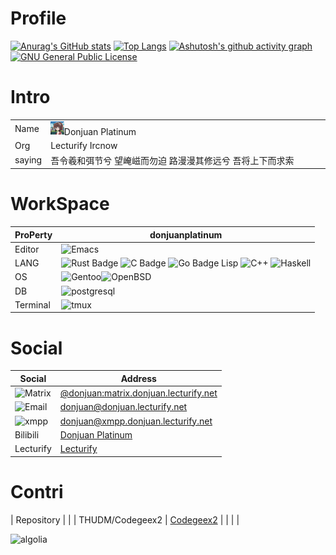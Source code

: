 # Profile
[![Anurag's GitHub stats](https://github-readme-stats.vercel.app/api?username=donjuanplatinum&theme=radical)](https://github.com/donjuanplatinum)
[![Top Langs](https://github-readme-stats.vercel.app/api/top-langs/?username=donjuanplatinum)](https://github.com/donjuanplatinum)
[![Ashutosh's github activity graph](https://github-readme-activity-graph.vercel.app/graph?username=donjuanplatinum&theme=react-dark)](https://github.com/donjuanplatinum)
[![GNU General Public License](https://www.donjuan.lecturify.net:7764/badge/license-GPL%20v2-orange.svg?style=flat-square)](http://www.gnu.org/licenses/gpl-2.0.html)

# Intro
|            |             |
|--------|---------------|
|Name|<img src=https://github.com/donjuanplatinum/donjuanplatinum/blob/main/profile.png width="5%" >Donjuan Platinum |
|Org|Lecturify Ircnow|
|saying|吾令羲和弭节兮 望崦嵫而勿迫 路漫漫其修远兮 吾将上下而求索

# WorkSpace
|ProPerty                                        |donjuanplatinum
|----------------------------------------------------|---------------------------------------------------------------
|Editor               |![Emacs](https://shields.io/badge/-Emacs?style=flat&logo=gnuemacs&color=white)
|LANG           | ![Rust Badge](https://shields.io/badge/-Rust-3776AB?style=flat&logo=Rust&logoColor=black)  ![C Badge](https://shields.io/badge/-C-3776AB?style=flat&logo=C&logoColor=yellow) ![Go Badge](https://shields.io/badge/-Go-3776AB?style=flat&logo=Go&logoColor=) Lisp  ![C++](https://shields.io/badge/-C++-3776AB?style=flat&logo=cplusplus) ![Haskell](https://shields.io/badge/-Haskell-3776AB?style=flat&logo=haskell)
|OS  | ![Gentoo](https://shields.io/badge/-Gentoo-93f6ef?style=flat&logo=Gentoo&logoColor=Pink)![OpenBSD](https://shields.io/badge/-OpenBSD-93f6ef?logo=OpenBSD) 
|DB   | ![postgresql](https://shields.io/badge/-postgresql-93f6ef?style=for-the-badge&logo=Postgresql) 
|Terminal|![tmux](https://shields.io/badge/-tmux-123124?logo=tmux) 

# Social
|Social                   |Address
|-----------------------|------------------
|![Matrix](https://shields.io/badge/-Matrix-ffffff?style=flat&logo=Matrix&logoColor=blue)|<a href=https://www.donjuan.lecturify.net:8000/#/#git:matrix.donjuan.lecturify.net>@donjuan:matrix.donjuan.lecturify.net</a>
|![Email](https://shields.io/badge/-Email-ffffff?style=flat)|donjuan@donjuan.lecturify.net
|![xmpp](https://shields.io/badge/-XMPP-ffffff?style=flat&logo=XMPP&logoColor=blue)|<a href=https://www.donjuan.lecturify.net:8000/#/#git:matrix.donjuan.lecturify.net>donjuan@xmpp.donjuan.lecturify.net</a>
|Bilibili|<a href=https://space.bilibili.com/494524375>Donjuan Platinum</a>
|Lecturify|<a href=https://www.lecturify.net>Lecturify</a>

# Contri
| Repository      |                                                                                                            |
| THUDM/Codegeex2 | <a href=https://github.com/THUDM/CodeGeeX2/blob/main/resources/codegeex_logo.png width="10%">Codegeex2</a> |
|                 |                                                                                                            |

![algolia](https://github-profile-trophy.vercel.app/?username=donjuanplatinum&theme=algolia)
